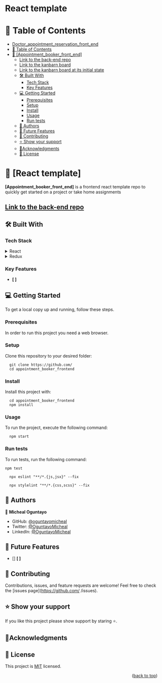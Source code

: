 # React template

<a name="readme-top"></a>

# 📗 Table of Contents
- [Doctor\_appointment\_reservation\_front\_end](#doctor_appointment_reservation_front_end)
- [📗 Table of Contents](#-table-of-contents)
- [📖 \[Appointment\_booker\_front\_end\] ](#-appointment_booker_front_end-)
  - [Link to the back-end repo](#link-to-the-back-end-repo)
  - [Link to the kanbarn board](#link-to-the-kanbarn-board)
  - [Link to the kanbarn board at its initial state](#link-to-the-kanbarn-board-at-its-initial-state)
  - [🛠 Built With ](#-built-with-)
    - [Tech Stack ](#tech-stack-)
    - [Key Features ](#key-features-)
  - [💻 Getting Started ](#-getting-started-)
    - [Prerequisites](#prerequisites)
    - [Setup](#setup)
    - [Install](#install)
    - [Usage](#usage)
    - [Run tests](#run-tests)
  - [👥 Authors ](#-authors-)
  - [🔭 Future Features ](#-future-features-)
  - [🤝 Contributing ](#-contributing-)
  - [⭐️ Show your support ](#️-show-your-support-)
  - [🙏Acknowledgments ](#acknowledgments-)
  - [📝 License ](#-license-)

# 📖 [React template] <a name="about-project"></a>

**[Appointment_booker_front_end]** is a frontend react template repo to quickly get started on a project or take home assignments
## [Link to the back-end repo](https://github.com/)

## 🛠 Built With <a name="built-with"></a>

### Tech Stack <a name="tech-stack"></a>

<details>
  <summary>React</summary>
  <ul>
    <li><a>https://react.org/</a></li>
  </ul>
</details>

<details>
  <summary>Redux</summary>
  <ul>
    <li><a>https://redux.js.org/</a></li>
  </ul>
</details>

### Key Features <a name="key-features"></a>

- **[ ]**



## 💻 Getting Started <a name="getting-started"></a>

To get a local copy up and running, follow these steps.

### Prerequisites

In order to run this project you need a web browser.

### Setup

Clone this repository to your desired folder:

```
  git clone https://github.com/
  cd appointment_booker_frontend
```

### Install

Install this project with:

```
  cd appointment_booker_frontend
  npm install
```

### Usage

To run the project, execute the following command:

```
  npm start
```

### Run tests

To run tests, run the following command:

```
npm test
```
```
  npx eslint "**/*.{js,jsx}" --fix
```
```
  npx stylelint "**/*.{css,scss}" --fix
```


## 👥 Authors <a name="authors"></a>

👤 **Micheal Oguntayo**

- GitHub: [@oguntayomicheal](https://github.com/oguntayomicheal)
- Twitter: [@OguntayoMicheal](https://twitter.com/Oguns_micky)
- LinkedIn: [@OguntayoMicheal](https://www.linkedin.com/in/ogunsmicky/)


## 🔭 Future Features <a name="future-features"></a>

- [] **[ ]**


## 🤝 Contributing <a name="contributing"></a>

Contributions, issues, and feature requests are welcome!
Feel free to check the [issues page](https://github.com/ /issues).

## ⭐️ Show your support <a name="support"></a>

If you like this project please show support by staring :star:️.


## 🙏Acknowledgments <a name="acknowledgements"></a>



## 📝 License <a name="license"></a>

This project is [MIT](./LICENSE) licensed.

<p align="right">(<a href="#readme-top">back to top</a>)</p>
